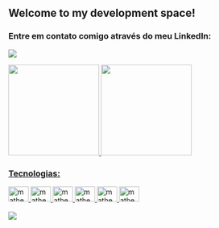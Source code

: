 ## Welcome to my development space!

### Entre em contato comigo através do meu LinkedIn:

<a href="https://www.linkedin.com/in/matheus-souza-martins/"><img src="https://img.shields.io/badge/LinkedIn-0077B5?style=for-the-badge&logo=linkedin&logoColor=white"></a>


<div>
  <a href="https://github.com/Matheus-Martins13">
  <img height="180em" src="https://github-readme-stats.vercel.app/api?username=Matheus-Martins13&show_icons=true&theme=dark&include_all_commits=true&count_private=true"/>
  <img height="180em" src="https://github-readme-stats.vercel.app/api/top-langs/?username=Matheus-Martins13&layout=compact&langs_count=7&theme=dark"/>
</div>

### Tecnologias:
 
 <div style="display: inline_block">
  <img alt="matheus-py" height="30" width="40" src="https://cdn.jsdelivr.net/gh/devicons/devicon/icons/python/python-original.svg">
  <img alt="matheus-django" height="30" width="40" src="https://cdn.jsdelivr.net/gh/devicons/devicon/icons/django/django-original.svg">
  <img alt="matheus-java" height="30" width="40" src="https://cdn.jsdelivr.net/gh/devicons/devicon/icons/java/java-original.svg">
  <img alt="matheus-sql" height="30" width="40" src="https://cdn.jsdelivr.net/gh/devicons/devicon/icons/mysql/mysql-original.svg">
  <img alt="matheus-linux" height="30" width="40" src="https://cdn.jsdelivr.net/gh/devicons/devicon/icons/linux/linux-original.svg">
  <img alt="matheus-wordpress" height="30" width="40" src="https://cdn.jsdelivr.net/gh/devicons/devicon/icons/wordpress/wordpress-plain.svg">
</div>
<br>

<div>
  <img src="https://blogger.googleusercontent.com/img/a/AVvXsEiYMNMNNOdZh_ra3zsA8xDkGN3fHRwioTz-qK9bWUVYDtZIIHWrwEDzIqWlPy_YPfJQvvzqM0PEb3AA0dXvJCOlGisF55xq-QgG_rdt4MW2X8cQiHNm3cgoOfDQPkfB25IloyAHKcRLJJI0cDkpxBSl047086NX6IPrZcKlsWRCeju-JumbgNvTbRwm=w640-h360">
</div> 
  
